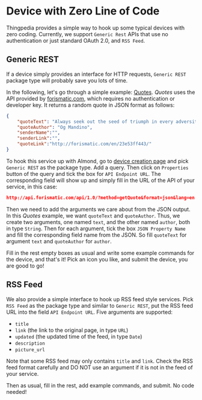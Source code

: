 # Device with Zero Line of Code
Thingpedia provides a simple way to hook up some typical devices with zero coding.
Currently, we support `Generic Rest` APIs that use no authentication or just standard OAuth 2.0, and `RSS Feed`.

## Generic REST
If a device simply provides an interface for HTTP requests, `Generic REST` package type will probably save you lots of time. 

In the following, let's go through a simple example: [Quotes](https://almond.stanford.edu/thingpedia/devices/by-id/com.forismatic.quotes).
_Quotes_ uses the API provided by [forismatic.com](https://forismatic.com/en/api/), which requires no authentication or developer key.
It returns a random quote in JSON format as follows:
```json
{
    "quoteText": "Always seek out the seed of triumph in every adversity.",
    "quoteAuthor": "Og Mandino",
    "senderName":"",
    "senderLink":"",
    "quoteLink":"http://forismatic.com/en/23e53ff443/"
}
``` 

To hook this service up with Almond, go to [device creation page](https://almond.stanford.edu/thingpedia/upload/create) 
and pick `Generic REST` as the package type.
Add a query. Then click on `Properties` button of the query and tick the box for `API Endpoint URL`. 
The corresponding field will show up and simply fill in the URL of the API of your service, 
in this case: 
```json
http://api.forismatic.com/api/1.0/?method=getQuote&format=json&lang=en
```

Then we need to add the arguments we care about from the JSON output. 
In this _Quotes_ example, we want `quoteText` and `quoteAuthor`. 
Thus, we create two arguments, one named `text`, and the other named `author`, both in type `String`.
Then for each argument, tick the box `JSON Property Name` and fill the corresponding field name from the JSON.
So fill `quoteText` for argument `text` and `quoteAuthor` for `author`.

Fill in the rest empty boxes as usual and write some example commands for the device, and that's it! 
Pick an icon you like, and submit the device, you are good to go!

## RSS Feed
We also provide a simple interface to hook up RSS feed style services.
Pick `RSS Feed` as the package type and similar to `Generic REST`, put the RSS feed URL into the field
`API Endpoint URL`.
Five arguments are supported:
- `title` 
- `link` (the link to the original page, in type `URL`)
- `updated` (the updated time of the feed, in type `Date`)
- `description`
- `picture_url`

Note that some RSS feed may only contains `title` and `link`. 
Check the RSS feed format carefully and DO NOT use an argument if it is not in the feed of your service. 

Then as usual, fill in the rest, add example commands, and submit. No code needed! 
